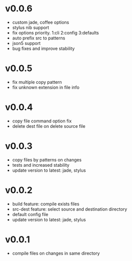 # v0.0.6
  * custom jade, coffee options
  * stylus nib support
  * fix options priority. 1:cli 2:config 3:defaults
  * auto prefix src to patterns
  * json5 support
  * bug fixes and improve stability

# v0.0.5
  * fix multiple copy pattern
  * fix unknown extension in file info

# v0.0.4
  * copy file command option fix
  * delete dest file on delete source file

# v0.0.3
  * copy files by patterns on changes
  * tests and increased stability
  * update version to latest: jade, stylus

# v0.0.2
  * build feature: compile exists files
  * src-dest feature: select source and destination directory
  * default config file
  * update version to latest: jade, stylus

# v0.0.1
  * compile files on changes in same directory
